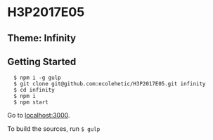 # H3P2017E05

## Theme: Infinity

## Getting Started

````
  $ npm i -g gulp
  $ git clone git@github.com:ecolehetic/H3P2017E05.git infinity
  $ cd infinity
  $ npm i
  $ npm start
````

Go to [localhost:3000](http://localhost:3000).

To build the sources, run ````$ gulp````
